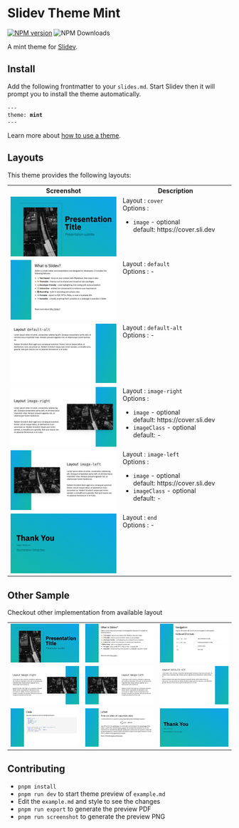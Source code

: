 # Slidev Theme Mint

[![NPM version](https://img.shields.io/npm/v/slidev-theme-mint?color=3AB9D4&label=)](https://www.npmjs.com/package/slidev-theme-mint) ![NPM Downloads](https://img.shields.io/npm/dm/slidev-theme-mint)


A mint theme for [Slidev](https://github.com/slidevjs/slidev).

## Install

Add the following frontmatter to your `slides.md`. Start Slidev then it will prompt you to install the theme automatically.

<pre><code>---
theme: <b>mint</b>
---</code></pre>

Learn more about [how to use a theme](https://sli.dev/themes/use).

## Layouts

This theme provides the following layouts:

<table>
  <tr>
    <th width="50%">Screenshot</th>
    <th width="50%">Description</th>
  </tr>
  <tr valign="top">
    <td>
      <img src="https://raw.githubusercontent.com/alfatta/slidev-theme-mint/main/screenshot/1.png" />
    </td>
    <td>
      Layout : <code>cover</code><br/>
      Options : <br/>
      <ul>
        <li>
          <code>image</code> - optional<br>
          default: https://cover.sli.dev
        </li>
      </ul>
    </td>
  </tr>
  <tr valign="top">
    <td>
      <img src="https://raw.githubusercontent.com/alfatta/slidev-theme-mint/main/screenshot/2.png" />
    </td>
    <td>
      Layout : <code>default</code><br/>
      Options : -
    </td>
  </tr>
  <tr valign="top">
    <td>
      <img src="https://raw.githubusercontent.com/alfatta/slidev-theme-mint/main/screenshot/6.png" />
    </td>
    <td>
      Layout : <code>default-alt</code><br/>
      Options : -
    </td>
  </tr>
  <tr valign="top">
    <td>
      <img src="https://raw.githubusercontent.com/alfatta/slidev-theme-mint/main/screenshot/4.png" />
    </td>
    <td>
      Layout : <code>image-right</code><br/>
      Options : <br/>
      <ul>
        <li>
          <code>image</code> - optional<br>
          default: https://cover.sli.dev
        </li>
        <li>
          <code>imageClass</code> - optional<br>
          default: -
        </li>
      </ul>
    </td>
  </tr>
  <tr valign="top">
    <td>
      <img src="https://raw.githubusercontent.com/alfatta/slidev-theme-mint/main/screenshot/5.png" />
    </td>
    <td>
      Layout : <code>image-left</code><br/>
      Options : <br/>
      <ul>
        <li>
          <code>image</code> - optional<br>
          default: https://cover.sli.dev
        </li>
        <li>
          <code>imageClass</code> - optional<br>
          default: -
        </li>
      </ul>
    </td>
  </tr>
  <tr valign="top">
    <td>
      <img src="https://raw.githubusercontent.com/alfatta/slidev-theme-mint/main/screenshot/9.png" />
    </td>
    <td>
      Layout : <code>end</code><br/>
      Options : -
    </td>
  </tr>
</table>

## Other Sample

Checkout other implementation from available layout

<table>
  <tr>
    <td><img src="https://raw.githubusercontent.com/alfatta/slidev-theme-mint/main/screenshot/1.png" /></td>
    <td><img src="https://raw.githubusercontent.com/alfatta/slidev-theme-mint/main/screenshot/2.png" /></td>
    <td><img src="https://raw.githubusercontent.com/alfatta/slidev-theme-mint/main/screenshot/3.png" /></td>
  </tr>
  <tr>
    <td><img src="https://raw.githubusercontent.com/alfatta/slidev-theme-mint/main/screenshot/4.png" /></td>
    <td><img src="https://raw.githubusercontent.com/alfatta/slidev-theme-mint/main/screenshot/5.png" /></td>
    <td><img src="https://raw.githubusercontent.com/alfatta/slidev-theme-mint/main/screenshot/6.png" /></td>
  </tr>
  <tr>
    <td><img src="https://raw.githubusercontent.com/alfatta/slidev-theme-mint/main/screenshot/7.png" /></td>
    <td><img src="https://raw.githubusercontent.com/alfatta/slidev-theme-mint/main/screenshot/8.png" /></td>
    <td><img src="https://raw.githubusercontent.com/alfatta/slidev-theme-mint/main/screenshot/9.png" /></td>
  </tr>
</table>

## Contributing

- `pnpm install`
- `pnpm run dev` to start theme preview of `example.md`
- Edit the `example.md` and style to see the changes
- `pnpm run export` to generate the preview PDF
- `pnpm run screenshot` to generate the preview PNG
